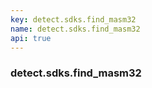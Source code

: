 ```yaml
---
key: detect.sdks.find_masm32
name: detect.sdks.find_masm32
api: true
---
```


### detect.sdks.find_masm32
